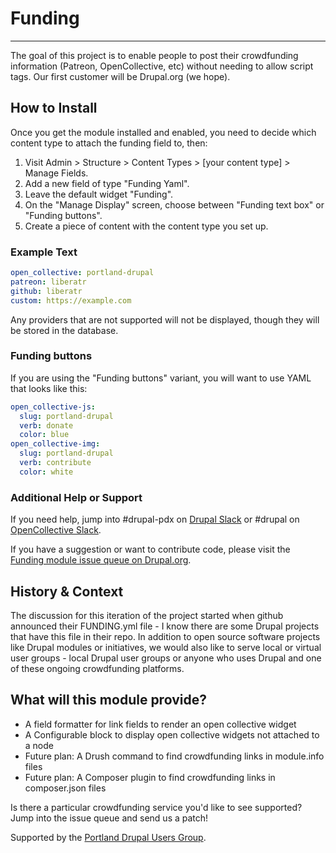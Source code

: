 # Funding

*******

The goal of this project is to enable people to post their crowdfunding information (Patreon, OpenCollective, etc) without needing to allow script tags. Our first customer will be Drupal.org (we hope).

## How to Install

Once you get the module installed and enabled, you need to decide which content type to attach the funding field to, then:

1. Visit Admin > Structure > Content Types > [your content type] > Manage Fields.
2. Add a new field of type "Funding Yaml".
3. Leave the default widget "Funding".
4. On the "Manage Display" screen, choose between "Funding text box" or "Funding buttons".
5. Create a piece of content with the content type you set up.

### Example Text

```yaml
open_collective: portland-drupal
patreon: liberatr
github: liberatr
custom: https://example.com
```

Any providers that are not supported will not be displayed, though they will be stored in the database.

### Funding buttons

If you are using the "Funding buttons" variant, you will want to use YAML that looks like this:

```yaml
open_collective-js:
  slug: portland-drupal
  verb: donate
  color: blue
open_collective-img:
  slug: portland-drupal
  verb: contribute
  color: white
```

### Additional Help or Support

If you need help, jump into #drupal-pdx on [Drupal Slack](https://www.drupal.org/slack) or #drupal on [OpenCollective Slack](https://slack.opencollective.com/).

If you have a suggestion or want to contribute code, please visit the [Funding module issue queue on Drupal.org](https://www.drupal.org/project/issues/funding).

## History & Context

The discussion for this iteration of the project started when github announced their FUNDING.yml file - I know there are some Drupal projects that have this file in their repo. In addition to open source software projects like Drupal modules or initiatives, we would also like to serve local or virtual user groups - local Drupal user groups or anyone who uses Drupal and one of these ongoing crowdfunding platforms.

## What will this module provide?

* A field formatter for link fields to render an open collective widget
* A Configurable block to display open collective widgets not attached to a node
* Future plan: A Drush command to find crowdfunding links in module.info files
* Future plan: A Composer plugin to find crowdfunding links in composer.json files

Is there a particular crowdfunding service you'd like to see supported? Jump into the issue queue and send us a patch!

Supported by the [Portland Drupal Users Group](https://opencollective.com/portland-drupal).
